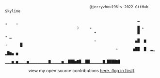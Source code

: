 ```
                                       @jerryzhou196's 2022 GitHub Skyline         

                                                             ▁           ✦    ✧    
                                 ☽     ✦                     █ ✦                   
                                         ✦                   █              ✦ ▁    
                                         ✧                  ▄█  ▆      ✧      █    
                                                   ✧       ▅██  █  ▂▁        ▂█▆▄ ▅
                              ▁▁▁▅▁▅▁▁▁▁▅▁▁▁▁▁▁▁▁▁▇▁▁▁▁▁▅▁▁███▅▇█▁▁██▁▁▁▁▁▁▇▁████▇█
```

<p align=center>
view my open source contributions <a href=https://github.com/issues?page=1&q=involves%3Ajerryzhou196+is%3Apublic> here. (log in first) </a> 
</p>
